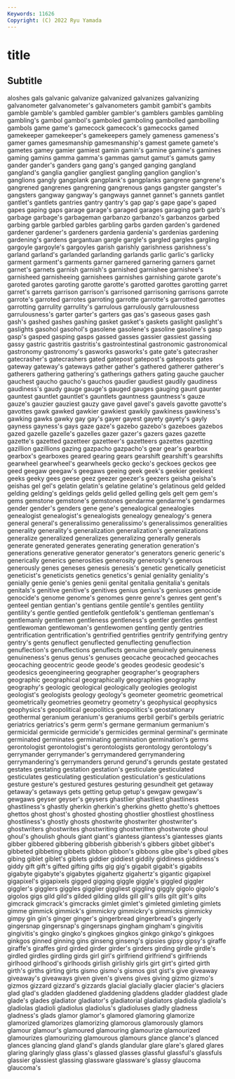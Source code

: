 ```yaml
---
Keywords: 11626
Copyright: (C) 2022 Ryu Yamada
---
```



# title

## Subtitle
aloshes gals galvanic galvanize galvanized galvanizes galvanizing galvanometer galvanometer's
galvanometers gambit gambit's gambits gamble gamble's gambled gambler gambler's gamblers
gambles gambling gambling's gambol gambol's gamboled gamboling gambolled gambolling gambols
game game's gamecock gamecock's gamecocks gamed gamekeeper gamekeeper's gamekeepers gamely
gameness gameness's gamer games gamesmanship gamesmanship's gamest gamete gamete's gametes
gamey gamier gamiest gamin gamin's gamine gamine's gamines gaming gamins
gamma gamma's gammas gamut gamut's gamuts gamy gander gander's ganders
gang gang's ganged ganging gangland gangland's ganglia ganglier gangliest gangling
ganglion ganglion's ganglions gangly gangplank gangplank's gangplanks gangrene gangrene's gangrened
gangrenes gangrening gangrenous gangs gangster gangster's gangsters gangway gangway's gangways
gannet gannet's gannets gantlet gantlet's gantlets gantries gantry gantry's gap
gap's gape gape's gaped gapes gaping gaps garage garage's garaged
garages garaging garb garb's garbage garbage's garbageman garbanzo garbanzo's garbanzos
garbed garbing garble garbled garbles garbling garbs garden garden's gardened
gardener gardener's gardeners gardenia gardenia's gardenias gardening gardening's gardens gargantuan
gargle gargle's gargled gargles gargling gargoyle gargoyle's gargoyles garish garishly
garishness garishness's garland garland's garlanded garlanding garlands garlic garlic's garlicky
garment garment's garments garner garnered garnering garners garnet garnet's garnets
garnish garnish's garnished garnishee garnishee's garnisheed garnisheeing garnishees garnishes garnishing
garote garote's garoted garotes garoting garotte garotte's garotted garottes garotting
garret garret's garrets garrison garrison's garrisoned garrisoning garrisons garrote garrote's
garroted garrotes garroting garrotte garrotte's garrotted garrottes garrotting garrulity garrulity's
garrulous garrulously garrulousness garrulousness's garter garter's garters gas gas's gaseous
gases gash gash's gashed gashes gashing gasket gasket's gaskets gaslight
gaslight's gaslights gasohol gasohol's gasolene gasolene's gasoline gasoline's gasp gasp's
gasped gasping gasps gassed gasses gassier gassiest gassing gassy gastric
gastritis gastritis's gastrointestinal gastronomic gastronomical gastronomy gastronomy's gasworks gasworks's gate
gate's gatecrasher gatecrasher's gatecrashers gated gatepost gatepost's gateposts gates gateway
gateway's gateways gather gather's gathered gatherer gatherer's gatherers gathering gathering's
gatherings gathers gating gauche gaucher gauchest gaucho gaucho's gauchos gaudier
gaudiest gaudily gaudiness gaudiness's gaudy gauge gauge's gauged gauges gauging
gaunt gaunter gauntest gauntlet gauntlet's gauntlets gauntness gauntness's gauze gauze's
gauzier gauziest gauzy gave gavel gavel's gavels gavotte gavotte's gavottes
gawk gawked gawkier gawkiest gawkily gawkiness gawkiness's gawking gawks gawky
gay gay's gayer gayest gayety gayety's gayly gayness gayness's gays
gaze gaze's gazebo gazebo's gazeboes gazebos gazed gazelle gazelle's gazelles
gazer gazer's gazers gazes gazette gazette's gazetted gazetteer gazetteer's gazetteers
gazettes gazetting gazillion gazillions gazing gazpacho gazpacho's gear gear's gearbox
gearbox's gearboxes geared gearing gears gearshift gearshift's gearshifts gearwheel gearwheel's
gearwheels gecko gecko's geckoes geckos gee geed geegaw geegaw's geegaws
geeing geek geek's geekier geekiest geeks geeky gees geese geez
geezer geezer's geezers geisha geisha's geishas gel gel's gelatin gelatin's
gelatine gelatine's gelatinous geld gelded gelding gelding's geldings gelds gelid
gelled gelling gels gelt gem gem's gems gemstone gemstone's gemstones
gendarme gendarme's gendarmes gender gender's genders gene gene's genealogical genealogies
genealogist genealogist's genealogists genealogy genealogy's genera general general's generalissimo generalissimo's
generalissimos generalities generality generality's generalization generalization's generalizations generalize generalized generalizes
generalizing generally generals generate generated generates generating generation generation's generations
generative generator generator's generators generic generic's generically generics generosities generosity
generosity's generous generously genes geneses genesis genesis's genetic genetically geneticist
geneticist's geneticists genetics genetics's genial geniality geniality's genially genie genie's
genies genii genital genitalia genitalia's genitals genitals's genitive genitive's genitives
genius genius's geniuses genocide genocide's genome genome's genomes genre genre's
genres gent gent's genteel gentian gentian's gentians gentile gentile's gentiles
gentility gentility's gentle gentled gentlefolk gentlefolk's gentleman gentleman's gentlemanly gentlemen
gentleness gentleness's gentler gentles gentlest gentlewoman gentlewoman's gentlewomen gentling gently
gentries gentrification gentrification's gentrified gentrifies gentrify gentrifying gentry gentry's gents
genuflect genuflected genuflecting genuflection genuflection's genuflections genuflects genuine genuinely genuineness
genuineness's genus genus's genuses geocache geocached geocaches geocaching geocentric geode
geode's geodes geodesic geodesic's geodesics geoengineering geographer geographer's geographers geographic
geographical geographically geographies geography geography's geologic geological geologically geologies geologist
geologist's geologists geology geology's geometer geometric geometrical geometrically geometries geometry
geometry's geophysical geophysics geophysics's geopolitical geopolitics geopolitics's geostationary geothermal geranium
geranium's geraniums gerbil gerbil's gerbils geriatric geriatrics geriatrics's germ germ's
germane germanium germanium's germicidal germicide germicide's germicides germinal germinal's germinate
germinated germinates germinating germination germination's germs gerontologist gerontologist's gerontologists gerontology
gerontology's gerrymander gerrymander's gerrymandered gerrymandering gerrymandering's gerrymanders gerund gerund's gerunds
gestate gestated gestates gestating gestation gestation's gesticulate gesticulated gesticulates gesticulating
gesticulation gesticulation's gesticulations gesture gesture's gestured gestures gesturing gesundheit get
getaway getaway's getaways gets getting getup getup's gewgaw gewgaw's gewgaws
geyser geyser's geysers ghastlier ghastliest ghastliness ghastliness's ghastly gherkin gherkin's
gherkins ghetto ghetto's ghettoes ghettos ghost ghost's ghosted ghosting ghostlier
ghostliest ghostliness ghostliness's ghostly ghosts ghostwrite ghostwriter ghostwriter's ghostwriters ghostwrites
ghostwriting ghostwritten ghostwrote ghoul ghoul's ghoulish ghouls giant giant's giantess
giantess's giantesses giants gibber gibbered gibbering gibberish gibberish's gibbers gibbet
gibbet's gibbeted gibbeting gibbets gibbon gibbon's gibbons gibe gibe's gibed
gibes gibing giblet giblet's giblets giddier giddiest giddily giddiness giddiness's
giddy gift gift's gifted gifting gifts gig gig's gigabit gigabit's
gigabits gigabyte gigabyte's gigabytes gigahertz gigahertz's gigantic gigapixel gigapixel's gigapixels
gigged gigging giggle giggle's giggled giggler giggler's gigglers giggles gigglier
giggliest giggling giggly gigolo gigolo's gigolos gigs gild gild's gilded
gilding gilds gill gill's gills gilt gilt's gilts gimcrack gimcrack's
gimcracks gimlet gimlet's gimleted gimleting gimlets gimme gimmick gimmick's gimmickry
gimmickry's gimmicks gimmicky gimpy gin gin's ginger ginger's gingerbread gingerbread's
gingerly gingersnap gingersnap's gingersnaps gingham gingham's gingivitis gingivitis's gingko gingko's
gingkoes gingkos ginkgo ginkgo's ginkgoes ginkgos ginned ginning gins ginseng
ginseng's gipsies gipsy gipsy's giraffe giraffe's giraffes gird girded girder
girder's girders girding girdle girdle's girdled girdles girdling girds girl
girl's girlfriend girlfriend's girlfriends girlhood girlhood's girlhoods girlish girlishly girls
girt girt's girted girth girth's girths girting girts gismo gismo's
gismos gist gist's give giveaway giveaway's giveaways given given's givens
gives giving gizmo gizmo's gizmos gizzard gizzard's gizzards glacial glacially
glacier glacier's glaciers glad glad's gladden gladdened gladdening gladdens gladder
gladdest glade glade's glades gladiator gladiator's gladiatorial gladiators gladiola gladiola's
gladiolas gladioli gladiolus gladiolus's gladioluses gladly gladness gladness's glads glamor
glamor's glamored glamoring glamorize glamorized glamorizes glamorizing glamorous glamorously glamors
glamour glamour's glamoured glamouring glamourize glamourized glamourizes glamourizing glamourous glamours
glance glance's glanced glances glancing gland gland's glands glandular glare
glare's glared glares glaring glaringly glass glass's glassed glasses glassful
glassful's glassfuls glassier glassiest glassing glassware glassware's glassy glaucoma glaucoma's
